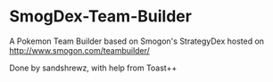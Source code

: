 SmogDex-Team-Builder
===================

A Pokemon Team Builder based on Smogon's StrategyDex hosted on http://www.smogon.com/teambuilder/

Done by sandshrewz, with help from Toast++
